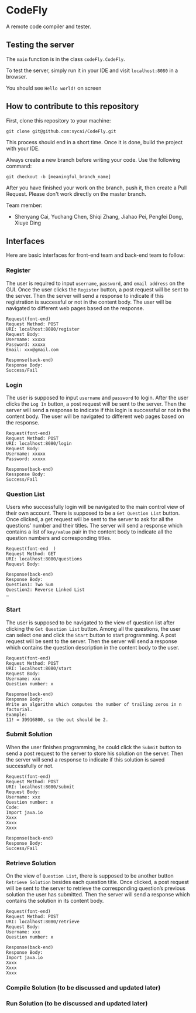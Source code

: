 # CodeFly
A remote code compiler and tester.


## Testing the server
The ```main``` function is in the class ```codeFly.CodeFly```.

To test the server, simply run it in your IDE and visit ```localhost:8080``` in a browser.

You should see ```Hello world!``` on screen

## How to contribute to this repository
First, clone this repository to your machine:
```
git clone git@github.com:sycai/CodeFly.git
```

This process should end in a short time. Once it is done, build the project with your IDE.

Always create a new branch before writing your code. Use the following command:
```
git checkout -b [meaningful_branch_name]
```

After you have finished your work on the branch, push it, then create a Pull Request. Please don't work 
directly on the master branch.

Team member:

* Shenyang Cai, Yuchang Chen, Shiqi Zhang, Jiahao Pei, Pengfei Dong, Xiuye Ding

## Interfaces  
Here are basic interfaces for front-end team and back-end team to follow:

### Register
The user is required to input ```username```, ```password```, and ```email address``` on the GUI. Once the user clicks the ```Register``` button, a post request will be sent to the server. Then the server will send a response to indicate if this registration is successful or not in the content body. The user will be navigated to different web pages based on the response.
```
Request(font-end)  
Request Method: POST  
URI: localhost:8080/register  
Request Body:  
Username: xxxxx  
Password: xxxxx  
Email: xxx@gmail.com  

Response(back-end)
Response Body:
Success/Fail
```

### Login
The user is supposed to input ```username``` and ```password``` to login. After the user clicks the ```Log In``` button, a post request will be sent to the server. Then the server will send a response to indicate if this login is successful or not in the content body. The user will be navigated to different web pages based on the response.
```
Request(font-end)  
Request Method: POST  
URI: localhost:8080/login  
Request Body:  
Username: xxxxx   
Password: xxxxx  

Response(back-end)  
Ressponse Body:  
Success/Fail  
```

### Question List
Users who successfully login will be navigated to the main control view of their own account. There is supposed to be a ```Get Question List``` button. Once clicked, a get request will be sent to the server to ask for all the questions’ number and their titles. The server will send a response which contains a list of ```key/value``` pair in the content body to indicate all the question numbers and corresponding titles.
```
Request(font-end  )
Request Method: GET  
URI: localhost:8080/questions  
Request Body:  

Response(back-end)  
Response Body:  
Question1: Two Sum  
Question2: Reverse Linked List   
…  
```

### Start
The user is supposed to be navigated to the view of question list after clicking the ```Get Question List``` button. Among all the questions, the user can select one and click the ```Start``` button to start programming. A post request will be sent to the server. Then the server will send a response which contains the question description in the content body to the user.
```
Request(font-end)  
Request Method: POST  
URI: localhost:8080/start  
Request Body:  
Username: xxx  
Question number: x  

Response(back-end)  
Response Body:  
Write an algorithm which computes the number of trailing zeros in n factorial.  
Example:
11! = 39916800, so the out should be 2.
```

### Submit Solution
When the user finishes programming, he could click the ```Submit``` button to send a post request to the server to store his solution on the server. Then the server will send a response to indicate if this solution is saved successfully or not.
```
Request(font-end)  
Request Method: POST  
URI: localhost:8080/submit  
Request Body:  
Username: xxx  
Question number: x  
Code:   
Import java.io  
Xxxx  
Xxxx  
Xxxx  

Response(back-end)  
Response Body:  
Success/Fail  
```

### Retrieve Solution
On the view of ```Question List```, there is supposed to be another button ```Retrieve Solution``` besides each question title. Once clicked, a post request will be sent to the server to retrieve the corresponding question’s previous solution the user has submitted. Then the server will send a response which contains the solution in its content body.
```
Request(font-end)  
Request Method: POST  
URI: localhost:8080/retrieve  
Request Body:  
Username: xxx  
Question number: x  

Response(back-end)  
Response Body:  
Import java.io  
Xxxx  
Xxxx  
Xxxx  
```

### Compile Solution (to be discussed and updated later)
### Run Solution (to be discussed and updated later)
